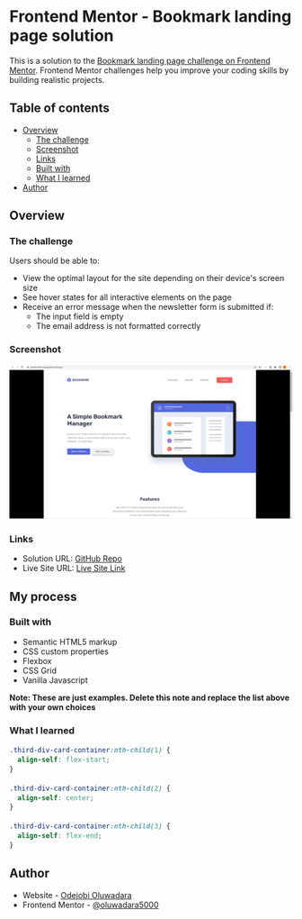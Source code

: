 # Frontend Mentor - Bookmark landing page solution

This is a solution to the [Bookmark landing page challenge on Frontend Mentor](https://www.frontendmentor.io/challenges/bookmark-landing-page-5d0b588a9edda32581d29158). Frontend Mentor challenges help you improve your coding skills by building realistic projects. 

## Table of contents

- [Overview](#overview)
  - [The challenge](#the-challenge)
  - [Screenshot](#screenshot)
  - [Links](#links)
  - [Built with](#built-with)
  - [What I learned](#what-i-learned)
- [Author](#author)

## Overview

### The challenge

Users should be able to:

- View the optimal layout for the site depending on their device's screen size
- See hover states for all interactive elements on the page
- Receive an error message when the newsletter form is submitted if:
  - The input field is empty
  - The email address is not formatted correctly

### Screenshot

![](/images/bookmark-screenshot.png)


### Links

- Solution URL: [GitHub Repo](https://github.com/oluwadara5000/bookmark)
- Live Site URL: [Live Site Link](https://bookmarkhomepagetest.netlify.app/)

## My process

### Built with

- Semantic HTML5 markup
- CSS custom properties
- Flexbox
- CSS Grid
- Vanilla Javascript

**Note: These are just examples. Delete this note and replace the list above with your own choices**

### What I learned


```css
.third-div-card-container:nth-child(1) {
  align-self: flex-start;
}

.third-div-card-container:nth-child(2) {
  align-self: center;
}

.third-div-card-container:nth-child(3) {
  align-self: flex-end;
}
```

## Author

- Website - [Odejobi Oluwadara](https://github.com/oluwadara5000)
- Frontend Mentor - [@oluwadara5000](https://www.frontendmentor.io/profile/oluwadara5000)
